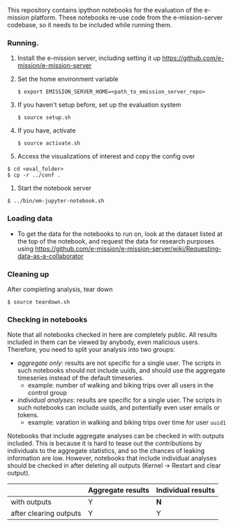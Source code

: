 This repository contains ipython notebooks for the evaluation of the e-mission
platform.  These notebooks re-use code from the e-mission-server codebase, so
it needs to be included while running them.

### Running.

1. Install the e-mission server, including setting it up
    https://github.com/e-mission/e-mission-server

1. Set the home environment variable

    ```
    $ export EMISSION_SERVER_HOME=<path_to_emission_server_repo>
    ```

1. If you haven't setup before, set up the evaluation system

    ```
    $ source setup.sh
    ```

1. If you have, activate

    ```
    $ source activate.sh
    ```

1. Access the visualizations of interest and copy the config over

```
$ cd <eval_folder>
$ cp -r ../conf .
```

1. Start the notebook server

```
$ ../bin/em-jupyter-notebook.sh
```

### Loading data

- To get the data for the notebooks to run on, look at the dataset listed at
  the top of the notebook, and request the data for research purposes using 
    https://github.com/e-mission/e-mission-server/wiki/Requesting-data-as-a-collaborator

### Cleaning up

After completing analysis, tear down

```
$ source teardown.sh
```

### Checking in notebooks

Note that all notebooks checked in here are completely public. All results included in them can be viewed by anybody, even malicious users. 
Therefore, you need to split your analysis into two groups:
- *aggregate only*: results are not specific for a single user. The scripts in such notebooks should not include uuids, and should use the aggregate timeseries instead of the default timeseries.
   - example: number of walking and biking trips over all users in the control group
- *individual analyses*: results are specific for a single user. The scripts in such notebooks can include uuids, and potentially even user emails or tokens.
   - example: varation in walking and biking trips over time for user `uuid1`

Notebooks that include aggregate analyses can be checked in with outputs included. This is because it is hard to tease out the contributions by individuals to the aggregate statistics, and so the chances of leaking information are low. However, notebooks that include individual analyses should be checked in after deleting all outputs (Kernel -> Restart and clear output).

|              | Aggregate results | Individual results |
|--------------|--------------|--------------|
| with outputs |     Y        |     **N**    |
| after clearing outputs | Y  |     Y        | 

